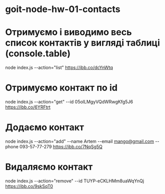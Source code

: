 # goit-node-hw-01-contacts

# Отримуємо і виводимо весь список контактів у вигляді таблиці (console.table)

node index.js --action="list" https://ibb.co/dcYnWtq

# Отримуємо контакт по id

node index.js --action="get" --id 05olLMgyVQdWRwgKfg5J6 https://ibb.co/6YRFtrt

# Додаємо контакт

node index.js --action="add" --name Artem --email mango@gmail.com --phone 093-57-77-279
https://ibb.co/7NqSg5Q

# Видаляємо контакт

node index.js --action="remove" --id TUYP-eCKLHMm8uaWqYnQj https://ibb.co/9skSqT0
